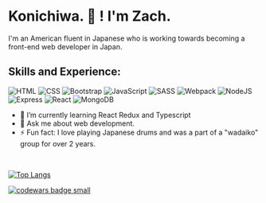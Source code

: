 # Konichiwa.  👋 ! I'm Zach.

I'm an American fluent in Japanese who is working towards becoming a front-end web developer in Japan.


## Skills and Experience:
<!--  HTML / CSS / BOOTSTRAP / Javascript / SASS / Webpack / NodeJS / Express / React / MongoDB -->

<p>
  <img alt="HTML" src="https://img.shields.io/badge/HTML-E34F26?logo=html5&logoColor=white&style=flat" />
  <img alt="CSS" src="https://img.shields.io/badge/CSS-1572B6?logo=css3&logoColor=white&style=flat" />
  <img alt="Bootstrap" src="https://img.shields.io/badge/Bootstrap-7952B3?logo=bootstrap&logoColor=white&style=flat" />
  <img alt="JavaScript" src="https://img.shields.io/badge/JavaScript-F7DF1E?logo=javascript&logoColor=white&style=flat" />
  <img alt="SASS" src = "https://img.shields.io/badge/SASS-hotpink.svg?style=for-the-badge&logo=SASS&logoColor=whitee&style=flat" />
  <img alt="Webpack" src = "https://img.shields.io/badge/webpack-%238DD6F9.svg?style=for-the-badge&logo=webpack&logoColor=blacke&style=flat" />
  <img alt="NodeJS" src = "https://img.shields.io/badge/node.js-6DA55F?style=for-the-badge&logo=node.js&logoColor=whitee&style=flat" />
  <img alt="Express" src = "https://img.shields.io/badge/express.js-%23404d59.svg?style=for-the-badge&logo=express&logoColor=%2361DAFBe&style=flat" />
  <img alt="React" src="https://img.shields.io/badge/React-61DAFB?logo=react&logoColor=white&style=flat" />
  <img alt = "MongoDB" src = "https://img.shields.io/badge/MongoDB-%234ea94b.svg?style=for-the-badge&logo=mongodb&logoColor=whitee&style=flat" />
</p>
  
- 🌱  I’m currently learning React Redux and Typescript
- 💬  Ask me about web development.
- ⚡  Fun fact: I love playing Japanese drums and was a part of a "wadaiko" group for over 2 years.
<br> 

[![Top Langs](https://github-readme-stats.vercel.app/api/top-langs/?username=zachinjapan&layout=compact&langs_count=10&theme=tokyonight&count_private=true&show_icons=true)](https://github.com/anuraghazra/github-readme-stats)

<!-- [![Anurag's GitHub stats](https://github-readme-stats.vercel.app/api?username=zachinjapan&show_icons=true&theme=tokyonight&count_private=true)](https://github.com/anuraghazra/github-readme-stats) -->


<a target="_blank" href="https://www.codewars.com/r/C6HkBg"><img src="https://www.codewars.com/users/zachinjapan/badges/small" alt="codewars badge small" /></a>
